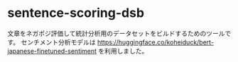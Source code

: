 # sentence-scoring-dsb
文章をネガポジ評価して統計分析用のデータセットをビルドするためのツールです。
センチメント分析モデルは https://huggingface.co/koheiduck/bert-japanese-finetuned-sentiment を利用しました。
